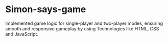 # Simon-says-game
Implemented game logic for single-player and two-player modes, ensuring smooth and responsive gameplay by using Technologies like HTML, CSS and JavaScript.
